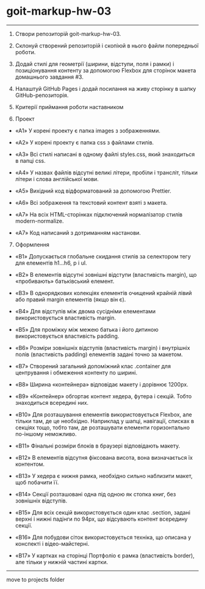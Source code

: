# goit-markup-hw-03

---

1. Створи репозиторій goit-markup-hw-03.

2. Склонуй створений репозиторій і скопіюй в нього файли попередньої роботи.

3. Додай стилі для геометрії (ширини, відступи, поля і рамки) і позиціонування контенту за допомогою Flexbox для сторінок макета домашнього завдання #3.

4. Налаштуй GitHub Pages і додай посилання на живу сторінку в шапку GitHub-репозиторія.

5. Критерії приймання роботи наставником

6. Проект

- «A1» У корені проекту є папка images з зображеннями.

- «A2» У корені проекту є папка css з файлами стилів.

- «A3» Всі стилі написані в одному файлі styles.css, який знаходиться в папці css.

- «A4» У назвах файлів відсутні великі літери, пробіли і трансліт, тільки літери і слова англійської мови.

- «A5» Вихідний код відформатований за допомогою Prettier.

- «A6» Всі зображення та текстовий контент взяті з макета.

- «A7» На всіх HTML-сторінках підключений нормалізатор стилів modern-normalize.

- «A7» Код написаний з дотриманням настанови.

7. Оформлення

- «B1» Допускається глобальне скидання стилів за селектором тегу для елементів h1...h6, p і ul.

- «B2» В елементів відсутні зовнішні відступи (властивість margin), що «пробивають» батьківський елемент.

- «B3» В однорядкових колекціях елементів очищений крайній лівий або правий margin елементів (якщо він є).

- «B4» Для відступів між двома сусідніми елементами використовується властивість margin.

- «B5» Для проміжку між межею батька і його дитиною використовується властивість padding.

- «B6» Розміри зовнішніх відступів (властивість margin) і внутрішніх полів (властивість padding) елементів задані точно за макетом.

- «B7» Створений загальний допоміжний клас .container для центрування і обмеження контенту по ширині.

- «B8» Ширина «контейнера» відповідає макету і дорівнює 1200px.

- «B9» «Контейнер» обгортає контент хедера, футера і секцій. Тобто знаходиться всередині них.

- «B10» Для розташування елементів використовується Flexbox, але тільки там, де це необхідно. Наприклад у шапці, навігації, списках в секціях тощо, тобто там, де розташувати елементи горизонтально по-іншому неможливо.

- «B11» Фінальні розміри блоків в браузері відповідають макету.

- «B12» В елементів відсутня фіксована висота, вона визначається їх контентом.

- «B13» У хедера є нижня рамка, необхідно сильно наблизити макет, щоб побачити її.

- «B14» Секції розташовані одна під одною як стопка книг, без зовнішніх відступів.

- «B15» Для всіх секцій використовується один клас .section, задані верхні і нижні падінги по 94px, що відсувають контент всередину секції.

- «B16» Для побудови сіток використовується техніка, що описана у конспекті і відео-майстерні.

- «B17» У картках на сторінці Портфоліо є рамка (властивість border), але тільки у нижній частині картки.

---

move to projects folder
